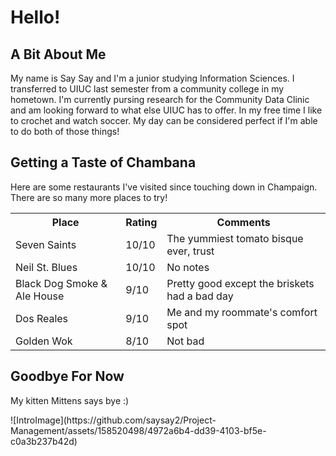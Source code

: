 <h1>Hello!</h1>
<h2>A Bit About Me</h2>
<p>My name is Say Say and I'm a junior studying Information Sciences. I transferred to UIUC last semester from a community college in my hometown. I'm currently pursing research for the Community Data Clinic and am looking forward to what else UIUC has to offer. In my free time I like to crochet and watch soccer. My day can be considered perfect if I'm able to do both of those things!</p>
<h2>Getting a Taste of Chambana</h2>
<p>Here are some restaurants I've visited since touching down in Champaign. There are so many more places to try!</p>
<table>
  <tr>
    <th>Place</th>
    <th>Rating</th>
    <th>Comments</th>
  </tr>
  <tr>
    <td>Seven Saints</td>
    <td>10/10</td>
    <td>The yummiest tomato bisque ever, trust</td>
  </tr>
  <tr>
    <td>Neil St. Blues</td>
    <td>10/10</td>
    <td>No notes</td>
  </tr>
  <tr>
    <td>Black Dog Smoke & Ale House</td>
    <td>9/10</td>
    <td>Pretty good except the briskets had a bad day</td>
  </tr>
  <tr>
    <td>Dos Reales</td>
    <td>9/10</td>
    <td>Me and my roommate's comfort spot</td>
  <tr>
    <td>Golden Wok</td>
    <td>8/10</td>
    <td>Not bad</td>
  </tr>
  </tr>
</table>
<h2>Goodbye For Now</h2>
<p>My kitten Mittens says bye :)</p>
![IntroImage](https://github.com/saysay2/Project-Management/assets/158520498/4972a6b4-dd39-4103-bf5e-c0a3b237b42d)
